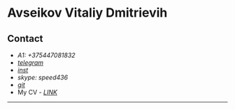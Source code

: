 # **Avseikov Vitaliy Dmitrievih**
## Contact
* *A1: +375447081832*
* *[telegram](https://t.me/qusepb)* 
* *[inst](https://www.instagram.com/quse_pb/)*
* *skype: speed436*
* *[git](https://github.com/qusewen)*
* My CV - *[LINK](https://disk.yandex.ru/d/38sG6LgVADVaTA)*

--- 